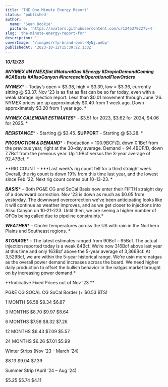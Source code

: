 ```yaml
---
title: 'THE One Minute Energy Report'
status: 'published'
author:
  name: 'Sean Dookie'
  picture: 'https://avatars.githubusercontent.com/u/124637922?v=4'
slug: 'the-minute-energy-report-for'
description: ''
coverImage: '/images/rfp-brand-qwmt-MyNj.webp'
publishedAt: '2023-10-12T15:39:22.133Z'
---
```


***10/12/23***

***\#NYMEX #NYMEXflat #NaturalGas #Energy #DropinDemandComing #CABasis #AlisoCanyon #IncreaseInOperationalFlowOrders***

***NYMEX***\* – Today’s open = $3.38, high = $3.39, low = $3.36, currently sitting @ $3.37. Nov ’23 is as flat as flat can be so far today, even with a weak storage injection report. Less than $0.01 movement through June ’26. NYMEX prices are up approximately $0.40 from 1 week ago. Down approximately $3.20 from 1 year ago. \*

***NYMEX CALENDAR ESTIMATES***\* - $3.51 for 2023, $3.62 for 2024, $4.06 for 2025. \*

***RESISTANCE***\* - Starting @ $3.45. ****SUPPORT**** \- Starting @ $3.28. \*

***PRODUCTION & DEMAND***\* - Production = 100.9BCF/D, down 0.1Bcf from the previous year, right at the 30-day average. Demand = 94.4BCF/D, down 7.7Bcf from the previous year. Up 1.9Bcf versus the 3-year average of 92.47Bcf. \*

\*\*RIG COUNT – \*\**Last week’s rig count fell for a third straight week. Overall, the rig count is down 19% from this time last year, and the lowest since Feb ’22. Next rig count comes out 10-13-23. *

***BASIS***\* – Both PG&E CG and SoCal Basis now enter their FIFTH straight day of a downward correction. Nov ’23 is down as much as $0.05 from yesterday. The downward overcorrection we’ve been anticipating looks like it will continue as weather improves, and as we get closer to injections into Aliso Canyon on 10-21-223. Until then, we are seeing a higher number of OFOs being called due to pipeline constraints.\*

***WEATHER***\* – Cooler temperatures across the US with rain in the Northern Plains and Southeast regions. \*

***STORAGE***\* – The latest estimates ranged from 90Bcf – 95Bcf. The actual injection reported today is a weak 84Bcf. We’re now 316Bcf above last year at this time and only 163Bcf above the 5-year average of 3,366Bcf. At 3,529Bcf, we are within the 5-year historical range. We’re usin more natgas as the overall power demand increases across the board. We need higher daily production to offset the bullish behavior in the natgas market brought on by increasing power demand.\*

**Indicative Fixed Prices out of Nov ‘23 **

PG&E CG SOCAL CG SoCal Border (+ $0.53 BTS)

1 MONTH $6.58 $8.34 $6.87

3 MONTHS $8.70 $9.97 $8.64

6 MONTHS $7.58 $8.32 $7.26

12 MONTHS $6.43 $7.09 $5.57

24 MONTHS $6.26 $7.01 $5.99

Winter Strips (Nov ’23 – March ‘24)

$8.13 $9.04 $7.39

Summer Strip (April ’24 – Aug ‘24)

$5.25 $5.74 $4.11

